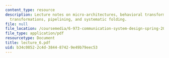 ```yaml
---
content_type: resource
description: Lecture notes on micro-architectures, behavioral transformations, algebraic
  transformations, pipelining, and systematic folding.
file: null
file_location: /coursemedia/6-973-communication-system-design-spring-2006/b34c08522c4d384487429e49b79eec53_lecture_6.pdf
file_type: application/pdf
resourcetype: Document
title: lecture_6.pdf
uid: b34c0852-2c4d-3844-8742-9e49b79eec53
---
```

